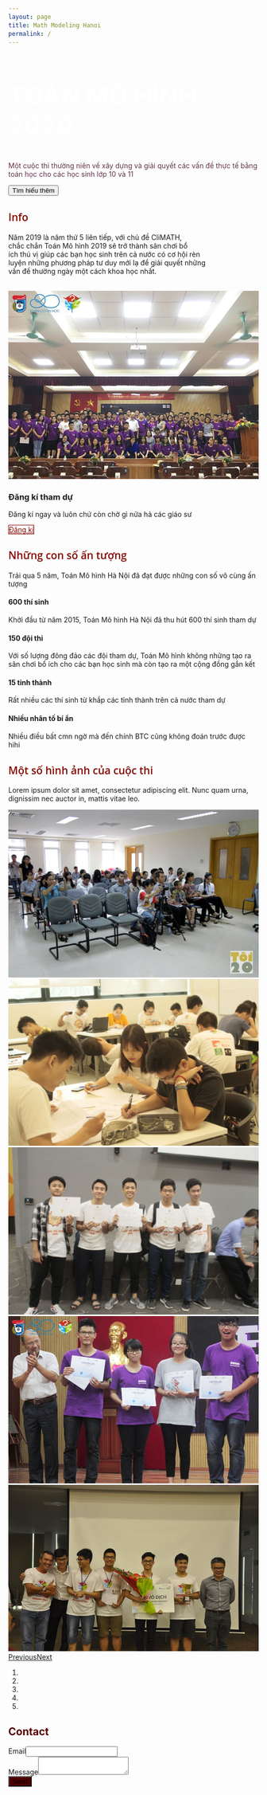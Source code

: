 ```yaml
---
layout: page
title: Math Modeling Hanoi
permalink: /
---
```

<main class="page landing-page">
    <section class="clean-block clean-hero" style="background-image: url(&quot;/assets/img/img/2015/741306_477279049091580_2977568849935161971_o.jpg&quot;);color: rgba(88,40,65,0.95);">
        <div class="text">
            <h2 style="font-size: 50px;font-weight: bold; color: white!important">TOÁN MÔ HÌNH 2020</h2>
            <p>Một cuộc thi thường niên về xây dựng và giải quyết các vấn đề thực tế bằng toán học cho các học sinh lớp 10 và 11</p><button class="btn btn-outline-light btn-lg" type="button">Tìm hiểu thêm</button></div>
    </section>
    <section class="clean-block clean-info dark">
        <div class="container">
            <div class="block-heading">
                <h2 class="text-info" style="color: #840901!important;font-family: 'Open Sans', sans-serif;font-weight: 600;">Info</h2>
                <p class="text-justify" style="max-width: 80%;">Năm 2019 là năm thứ 5 liên tiếp, với chủ đề CliMATH, chắc&nbsp;chắn Toán Mô hình 2019 sẽ trở thành sân chơi bổ ích&nbsp;thú vị giúp các bạn học sinh trên cả nước có cơ hội&nbsp;rèn luyện những phương pháp tư duy mới lạ để giải&nbsp;quyết
                    những vấn đề thường ngày một cách khoa học&nbsp;nhất.<br><br></p>
            </div>
            <div class="row align-items-center">
                <div class="col-md-6"><img class="img-thumbnail" src="/assets/img/img/2018/37313509_1055697111249768_853889556288634880_o.jpg"></div>
                <div class="col-md-6">
                    <h3>Đăng kí tham dự</h3>
                    <div class="getting-started-info">
                        <p>Đăng kí ngay và luôn chứ còn chờ gì nữa hả các giáo sư</p>
                    </div><a class="btn btn-outline-primary btn-lg" role="button" href="#" style="color: #840901;border: 1px solid #840901;">Đăng kí</a></div>
            </div>
        </div>
    </section>
    <section class="clean-block features">
        <div class="container">
            <div class="block-heading">
                <h2 class="text-info" style="color: #840901!important;font-weight: 600;font-family: 'Open Sans', sans-serif;">Những con số ấn tượng</h2>
                <p>Trải qua 5 năm, Toán Mô hình Hà Nội đã đạt được những con số vô cùng ấn tượng</p>
            </div>
            <div class="row justify-content-center">
                <div class="col-md-5 feature-box"><i class="icon-star icon" style="color: #840901;"></i>
                    <h4>600 thí sinh</h4>
                    <p class="text-justify">Khởi đầu từ năm 2015, Toán Mô hình Hà Nội đã thu hút 600 thí sinh tham dự</p>
                </div>
                <div class="col-md-5 feature-box"><i class="icon-pencil icon" style="color: rgb(132,9,1);"></i>
                    <h4>150 đội thi</h4>
                    <p class="text-justify">Với số lượng đông đảo các đội tham dự, Toán Mô hình không những tạo ra sân chơi bổ ích cho các bạn học sinh mà còn tạo ra một cộng đồng gắn kết</p>
                </div>
                <div class="col-md-5 feature-box"><i class="icon-screen-smartphone icon" style="color: #840901;"></i>
                    <h4>15 tỉnh thành</h4>
                    <p>Rất nhiều các thí sinh từ khắp các tỉnh thành trên cả nước tham dự</p>
                </div>
                <div class="col-md-5 feature-box"><i class="icon-refresh icon" style="color: #840901;"></i>
                    <h4>Nhiều nhân tố bí ẩn</h4>
                    <p>Nhiều điều bất cmn ngờ mà đến chính BTC cũng không đoán trước được hihi</p>
                </div>
            </div>
        </div>
    </section>
    <section class="clean-block slider dark">
        <div class="container">
            <div class="block-heading">
                <h2 class="text-info" style="color: #840901!important;font-family: 'Open Sans', sans-serif;font-weight: 600;">Một số hình ảnh của cuộc thi</h2>
                <p>Lorem ipsum dolor sit amet, consectetur adipiscing elit. Nunc quam urna, dignissim nec auctor in, mattis vitae leo.</p>
            </div>
            <div class="carousel slide" data-ride="carousel" id="carousel-1">
                <div class="carousel-inner" role="listbox">
                    <div class="carousel-item active"><img class="w-100 d-block" src="/assets/img/img/hopbao/11754398_510555149097303_7920562704540906155_o.jpg" alt="Slide Image"></div>
                    <div class="carousel-item"><img class="w-100 d-block" src="/assets/img/img/2019/_MG_7062.JPG" alt="Slide Image"></div>
                    <div class="carousel-item"><img class="w-100 d-block" src="/assets/img/img/2019/_MG_7785.JPG" alt="Slide Image"></div>
                    <div class="carousel-item"><img class="w-100 d-block" src="/assets/img/img/2018/37274219_1055697507916395_4340234065161486336_o.jpg" alt="Slide Image"></div>
                    <div class="carousel-item"><img class="w-100 d-block" src="/assets/img/img/2017/20157686_841926342626847_4743813260323541839_o.jpg" alt="Slide Image"></div>
                </div>
                <div><a class="carousel-control-prev" href="#carousel-1" role="button" data-slide="prev"><span class="carousel-control-prev-icon"></span><span class="sr-only">Previous</span></a><a class="carousel-control-next" href="#carousel-1" role="button"
                        data-slide="next"><span class="carousel-control-next-icon"></span><span class="sr-only">Next</span></a></div>
                <ol class="carousel-indicators">
                    <li data-target="#carousel-1" data-slide-to="0" class="active"></li>
                    <li data-target="#carousel-1" data-slide-to="1"></li>
                    <li data-target="#carousel-1" data-slide-to="2"></li>
                    <li data-target="#carousel-1" data-slide-to="3"></li>
                    <li data-target="#carousel-1" data-slide-to="4"></li>
                </ol>
            </div>
        </div>
    </section>
    <section class="clean-block clean-form dark">
        <div class="container">
            <div class="block-heading">
                <h2 class="text-info" style="color: rgb(88,0,0)!important;">Contact</h2>
            </div>
            <form
                action="https://docs.google.com/forms/d/e/1FAIpQLSdTyUeThYUi-499_Sbb5lTMrJJCLXZnvgshcRq8y9XwrgY5UA/formResponse"
                method="POST" id="mG61Hd">
                <div class="form-group"><label>Email</label><input class="form-control" name="entry.1045781291"
                        type="email"></div>
                <div class="form-group"><label>Message</label><textarea class="form-control"
                        name="entry.839337160"></textarea></div>
                <div class="form-group"><button class="btn btn-primary btn-block" type="submit"
                        style="background-color: rgb(79,1,1);">Send</button></div>
            </form>
        </div>
    </section>
</main>